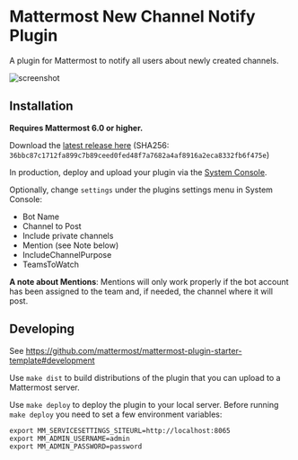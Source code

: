 # Mattermost New Channel Notify Plugin

A plugin for Mattermost to notify all users about newly created channels.

![screenshot](https://i.imgur.com/SII7ZEi.png)

## Installation

__Requires Mattermost 6.0 or higher.__

Download the [latest release here](https://gitlab.com/thepill/mattermost-plugin-newchannelnotify/uploads/cb855f926098701e017c97de403ee3d3/mattermost-plugin-newchannelnotify-0.12.0.tar.gz) (SHA256: `36bbc87c1712fa899c7b89ceed0fed48f7a7682a4af8916a2eca8332fb6f475e`)

In production, deploy and upload your plugin via the [System Console](https://about.mattermost.com/default-plugin-uploads).

Optionally, change `settings` under the plugins settings menu in System Console:
- Bot Name
- Channel to Post
- Include private channels
- Mention (see Note below)
- IncludeChannelPurpose
- TeamsToWatch

**A note about Mentions**:
Mentions will only work properly if the bot account has been assigned to the team and, if needed, the channel where it will post.

## Developing 

See https://github.com/mattermost/mattermost-plugin-starter-template#development

Use `make dist` to build distributions of the plugin that you can upload to a Mattermost server.

Use `make deploy` to deploy the plugin to your local server. Before running `make deploy` you need to set a few environment variables:

```
export MM_SERVICESETTINGS_SITEURL=http://localhost:8065
export MM_ADMIN_USERNAME=admin
export MM_ADMIN_PASSWORD=password
```
